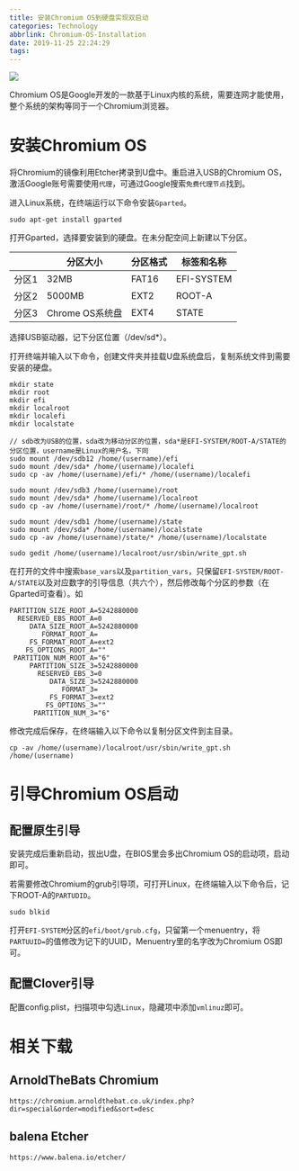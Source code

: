 ```yaml
---
title: 安装Chromium OS到硬盘实现双启动
categories: Technology
abbrlink: Chromium-OS-Installation
date: 2019-11-25 22:24:29
tags:
---
```


![](https://tva1.sinaimg.cn/large/006y8mN6ly1g9apspq7y8j30u00mijs7.jpg)

Chromium OS是Google开发的一款基于Linux内核的系统，需要连网才能使用，整个系统的架构等同于一个Chromium浏览器。

<!-- more -->

# 安装Chromium OS

将Chromium的镜像利用Etcher拷录到U盘中。重启进入USB的Chromium OS，激活Google账号需要使用`代理`，可通过Google搜索`免费代理节点`找到。

进入Linux系统，在终端运行以下命令安装`Gparted`。

```
sudo apt-get install gparted
```

打开Gparted，选择要安装到的硬盘。在未分配空间上新建以下分区。

|       |    分区大小     | 分区格式 | 标签和名称 |
| ----- | --------------- | -------- | ---------- |
| 分区1 |      32MB       |  FAT16   | EFI-SYSTEM |
| 分区2 |     5000MB      |   EXT2   |   ROOT-A   |
| 分区3 | Chrome OS系统盘 |   EXT4   |   STATE    |

选择USB驱动器，记下分区位置（/dev/sd*）。

打开终端并输入以下命令，创建文件夹并挂载U盘系统盘后，复制系统文件到需要安装的硬盘。

```
mkdir state
mkdir root
mkdir efi
mkdir localroot
mkdir localefi
mkdir localstate

// sdb改为USB的位置，sda改为移动分区的位置，sda*是EFI-SYSTEM/ROOT-A/STATE的分区位置，username是Linux的用户名，下同
sudo mount /dev/sdb12 /home/(username)/efi
sudo mount /dev/sda* /home/(username)/localefi
sudo cp -av /home/(username)/efi/* /home/(username)/localefi

sudo mount /dev/sdb3 /home/(username)/root
sudo mount /dev/sda* /home/(username)/localroot
sudo cp -av /home/(username)/root/* /home/(username)/localroot

sudo mount /dev/sdb1 /home/(username)/state
sudo mount /dev/sda* /home/(username)/localstate
sudo cp -av /home/(username)/state/* /home/(username)/localstate

sudo gedit /home/(username)/localroot/usr/sbin/write_gpt.sh
```

在打开的文件中搜索`base_vars`以及`partition_vars`，只保留`EFI-SYSTEM/ROOT-A/STATE`以及对应数字的引导信息（共六个），然后修改每个分区的参数（在Gparted可查看）。如

```
PARTITION_SIZE_ROOT_A=5242880000
  RESERVED_EBS_ROOT_A=0
     DATA_SIZE_ROOT_A=5242880000
        FORMAT_ROOT_A=
     FS_FORMAT_ROOT_A=ext2
    FS_OPTIONS_ROOT_A=""
 PARTITION_NUM_ROOT_A="6"
     PARTITION_SIZE_3=5242880000
       RESERVED_EBS_3=0
          DATA_SIZE_3=5242880000
             FORMAT_3=
          FS_FORMAT_3=ext2
         FS_OPTIONS_3=""
      PARTITION_NUM_3="6"
```

修改完成后保存，在终端输入以下命令以复制分区文件到主目录。

```
cp -av /home/(username)/localroot/usr/sbin/write_gpt.sh /home/(username)
```

# 引导Chromium OS启动

## 配置原生引导

安装完成后重新启动，拔出U盘，在BIOS里会多出Chromium OS的启动项，启动即可。

若需要修改Chromium的grub引导项，可打开Linux，在终端输入以下命令后，记下ROOT-A的`PARTUDID`。

```
sudo blkid
```

打开`EFI-SYSTEM`分区的`efi/boot/grub.cfg`，只留第一个menuentry，将`PARTUUID=`的值修改为记下的UUID，Menuentry里的名字改为Chromium OS即可。

## 配置Clover引导

配置config.plist，扫描项中勾选`Linux`，隐藏项中添加`vmlinuz`即可。

# 相关下载

## ArnoldTheBats Chromium

```
https://chromium.arnoldthebat.co.uk/index.php?dir=special&order=modified&sort=desc
```

## balena Etcher

```
https://www.balena.io/etcher/
```
